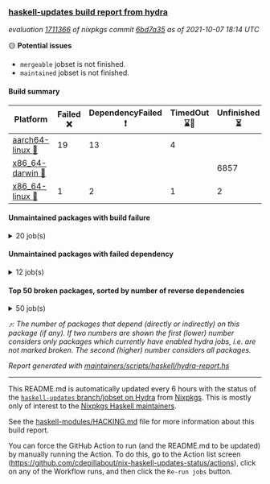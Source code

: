 ### [haskell-updates build report from hydra](https://hydra.nixos.org/jobset/nixpkgs/haskell-updates)
*evaluation [1711366](https://hydra.nixos.org/eval/1711366) of nixpkgs commit [6bd7a35](https://github.com/NixOS/nixpkgs/commits/6bd7a35f23124c946d046f2bfdf77cfebbbf5f33) as of 2021-10-07 18:14 UTC*

:yellow_circle: **Potential issues**
  * `mergeable` jobset is not finished.
  * `maintained` jobset is not finished.

#### Build summary

 | Platform | Failed :x: | DependencyFailed :heavy_exclamation_mark: | TimedOut :hourglass::no_entry_sign: | Unfinished :hourglass_flowing_sand: | Success :heavy_check_mark: | 
 | --- | --- | --- | --- | --- | --- | 
 | [aarch64-linux :iphone:](https://hydra.nixos.org/eval/1711366?filter=.aarch64-linux) | 19 | 13 | 4 |  | 6868 | 
 | [x86_64-darwin :apple:](https://hydra.nixos.org/eval/1711366?filter=.x86_64-darwin) |  |  |  | 6857 |  | 
 | [x86_64-linux :penguin:](https://hydra.nixos.org/eval/1711366?filter=.x86_64-linux) | 1 | 2 | 1 | 2 | 6943 | 
#### Unmaintained packages with build failure
<details><summary>20 job(s) </summary>

- [ ] [[:iphone::x:]](https://hydra.nixos.org/build/155232856) [[:apple::hourglass_flowing_sand:]](https://hydra.nixos.org/build/155236269) [[:penguin::heavy_check_mark:]](https://hydra.nixos.org/build/155243853) [haskellPackages.libBF](https://hydra.nixos.org/eval/1711366?filter=haskellPackages.libBF)  :arrow_heading_up: 4 | 20
- [ ] [[:iphone::x:]](https://hydra.nixos.org/build/155238730) [[:apple::hourglass_flowing_sand:]](https://hydra.nixos.org/build/155249338) [[:penguin::heavy_check_mark:]](https://hydra.nixos.org/build/155235239) [haskellPackages.ptr-poker](https://hydra.nixos.org/eval/1711366?filter=haskellPackages.ptr-poker)  :arrow_heading_up: 3 | 3
- [ ] [[:iphone::x:]](https://hydra.nixos.org/build/155230815) [[:apple::hourglass_flowing_sand:]](https://hydra.nixos.org/build/155236545) [[:penguin::heavy_check_mark:]](https://hydra.nixos.org/build/155231134) [haskellPackages.quic](https://hydra.nixos.org/eval/1711366?filter=haskellPackages.quic)  :arrow_heading_up: 2 | 2
- [ ] [[:iphone::x:]](https://hydra.nixos.org/build/155243725) [[:apple::hourglass_flowing_sand:]](https://hydra.nixos.org/build/155241539) [[:penguin::heavy_check_mark:]](https://hydra.nixos.org/build/155230662) [haskellPackages.OrderedBits](https://hydra.nixos.org/eval/1711366?filter=haskellPackages.OrderedBits)  :arrow_heading_up: 1 | 36
- [ ] [[:iphone::x:]](https://hydra.nixos.org/build/155237463) [[:apple::hourglass_flowing_sand:]](https://hydra.nixos.org/build/155243481) [[:penguin::heavy_check_mark:]](https://hydra.nixos.org/build/155250521) [haskellPackages.type-natural](https://hydra.nixos.org/eval/1711366?filter=haskellPackages.type-natural)  :arrow_heading_up: 1 | 4
- [ ] [[:iphone::x:]](https://hydra.nixos.org/build/155241261) [[:apple::hourglass_flowing_sand:]](https://hydra.nixos.org/build/155230119) [[:penguin::heavy_check_mark:]](https://hydra.nixos.org/build/155238846) [haskellPackages.long-double](https://hydra.nixos.org/eval/1711366?filter=haskellPackages.long-double)  :arrow_heading_up: 1 | 2
- [ ] [[:iphone::x:]](https://hydra.nixos.org/build/155248867) [[:apple::hourglass_flowing_sand:]](https://hydra.nixos.org/build/155241446) [[:penguin::heavy_check_mark:]](https://hydra.nixos.org/build/155230089) [haskellPackages.easytensor](https://hydra.nixos.org/eval/1711366?filter=haskellPackages.easytensor)  :arrow_heading_up: 1 | 1
- [ ] [[:iphone::x:]](https://hydra.nixos.org/build/155231800) [[:apple::hourglass_flowing_sand:]](https://hydra.nixos.org/build/155245526) [[:penguin::heavy_check_mark:]](https://hydra.nixos.org/build/155246060) [haskellPackages.nlopt-haskell](https://hydra.nixos.org/eval/1711366?filter=haskellPackages.nlopt-haskell)  :arrow_heading_up: 1 | 1
- [ ] [[:iphone::x:]](https://hydra.nixos.org/build/155229836) [[:apple::hourglass_flowing_sand:]](https://hydra.nixos.org/build/155234900) [[:penguin::heavy_check_mark:]](https://hydra.nixos.org/build/155238806) [haskellPackages.unicode-properties](https://hydra.nixos.org/eval/1711366?filter=haskellPackages.unicode-properties)  :arrow_heading_up: 1 | 1
- [ ] [[:iphone::x:]](https://hydra.nixos.org/build/155234909) [[:apple::hourglass_flowing_sand:]](https://hydra.nixos.org/build/155244795) [[:penguin::heavy_check_mark:]](https://hydra.nixos.org/build/155242085) [haskellPackages.accelerate-llvm](https://hydra.nixos.org/eval/1711366?filter=haskellPackages.accelerate-llvm)  :arrow_heading_up: 0 | 8
- [ ] [[:iphone::x:]](https://hydra.nixos.org/build/155230769) [[:apple::hourglass_flowing_sand:]](https://hydra.nixos.org/build/155247084) [[:penguin::heavy_check_mark:]](https://hydra.nixos.org/build/155235567) [haskellPackages.freetype2](https://hydra.nixos.org/eval/1711366?filter=haskellPackages.freetype2)  :arrow_heading_up: 0 | 7
- [ ] [[:iphone::x:]](https://hydra.nixos.org/build/155233986) [[:apple::hourglass_flowing_sand:]](https://hydra.nixos.org/build/155247491) [[:penguin::heavy_check_mark:]](https://hydra.nixos.org/build/155240530) [haskellPackages.picosat](https://hydra.nixos.org/eval/1711366?filter=haskellPackages.picosat)  :arrow_heading_up: 0 | 1
- [ ] [[:iphone::x:]](https://hydra.nixos.org/build/155232607) [[:apple::hourglass_flowing_sand:]](https://hydra.nixos.org/build/155246799) [[:penguin::heavy_check_mark:]](https://hydra.nixos.org/build/155242641) [haskellPackages.HsASA](https://hydra.nixos.org/eval/1711366?filter=haskellPackages.HsASA) 
- [ ] [[:iphone::x:]](https://hydra.nixos.org/build/155232986) [[:penguin::heavy_check_mark:]](https://hydra.nixos.org/build/155236392) [haskellPackages.gnome-keyring](https://hydra.nixos.org/eval/1711366?filter=haskellPackages.gnome-keyring) 
- [ ] [[:iphone::x:]](https://hydra.nixos.org/build/155237170) [[:apple::hourglass_flowing_sand:]](https://hydra.nixos.org/build/155231243) [[:penguin::heavy_check_mark:]](https://hydra.nixos.org/build/155236662) [haskellPackages.hora](https://hydra.nixos.org/eval/1711366?filter=haskellPackages.hora) 
- [ ] [[:iphone::x:]](https://hydra.nixos.org/build/155230537) [[:apple::hourglass_flowing_sand:]](https://hydra.nixos.org/build/155235649) [[:penguin::heavy_check_mark:]](https://hydra.nixos.org/build/155249421) [haskellPackages.hq](https://hydra.nixos.org/eval/1711366?filter=haskellPackages.hq) 
- [ ] [[:iphone::x:]](https://hydra.nixos.org/build/155241477) [[:apple::hourglass_flowing_sand:]](https://hydra.nixos.org/build/155235388) [[:penguin::heavy_check_mark:]](https://hydra.nixos.org/build/155247469) [haskellPackages.poker](https://hydra.nixos.org/eval/1711366?filter=haskellPackages.poker) 
- [ ] [[:iphone::heavy_exclamation_mark:]](https://hydra.nixos.org/build/155241996) [[:apple::hourglass_flowing_sand:]](https://hydra.nixos.org/build/155235883) [[:penguin::x:]](https://hydra.nixos.org/build/155240745) [haskellPackages.warp-quic](https://hydra.nixos.org/eval/1711366?filter=haskellPackages.warp-quic) 
- [ ] [[:iphone::x:]](https://hydra.nixos.org/build/155238689) [[:apple::hourglass_flowing_sand:]](https://hydra.nixos.org/build/155236517) [[:penguin::heavy_check_mark:]](https://hydra.nixos.org/build/155241833) [haskellPackages.wiringPi](https://hydra.nixos.org/eval/1711366?filter=haskellPackages.wiringPi) 
- [ ] [[:iphone::x:]](https://hydra.nixos.org/build/155249220) [[:apple::hourglass_flowing_sand:]](https://hydra.nixos.org/build/155239510) [[:penguin::heavy_check_mark:]](https://hydra.nixos.org/build/155230282) [haskellPackages.x86-64bit](https://hydra.nixos.org/eval/1711366?filter=haskellPackages.x86-64bit) 
</details>

#### Unmaintained packages with failed dependency
<details><summary>12 job(s) </summary>

- [ ] [[:iphone::heavy_exclamation_mark:]](https://hydra.nixos.org/build/155244222) [[:apple::hourglass_flowing_sand:]](https://hydra.nixos.org/build/155235380) [[:penguin::heavy_check_mark:]](https://hydra.nixos.org/build/155234164) [haskellPackages.jsonifier](https://hydra.nixos.org/eval/1711366?filter=haskellPackages.jsonifier)  :arrow_heading_up: 2 | 2
- [ ] [[:iphone::heavy_exclamation_mark:]](https://hydra.nixos.org/build/155233053) [[:apple::hourglass_flowing_sand:]](https://hydra.nixos.org/build/155249410) [[:penguin::heavy_exclamation_mark:]](https://hydra.nixos.org/build/155248055) [haskellPackages.hbro](https://hydra.nixos.org/eval/1711366?filter=haskellPackages.hbro)  :arrow_heading_up: 1 | 1
- [ ] [[:iphone::heavy_exclamation_mark:]](https://hydra.nixos.org/build/155238155) [[:apple::hourglass_flowing_sand:]](https://hydra.nixos.org/build/155248013) [[:penguin::heavy_check_mark:]](https://hydra.nixos.org/build/155235123) [haskellPackages.http3](https://hydra.nixos.org/eval/1711366?filter=haskellPackages.http3)  :arrow_heading_up: 1 | 1
- [ ] [[:iphone::heavy_exclamation_mark:]](https://hydra.nixos.org/build/155238640) [[:apple::hourglass_flowing_sand:]](https://hydra.nixos.org/build/155250200) [[:penguin::heavy_check_mark:]](https://hydra.nixos.org/build/155241854) [haskellPackages.opentelemetry-extra](https://hydra.nixos.org/eval/1711366?filter=haskellPackages.opentelemetry-extra)  :arrow_heading_up: 1 | 1
- [ ] [[:iphone::heavy_exclamation_mark:]](https://hydra.nixos.org/build/155239659) [[:apple::hourglass_flowing_sand:]](https://hydra.nixos.org/build/155235066) [[:penguin::heavy_check_mark:]](https://hydra.nixos.org/build/155246165) [haskellPackages.PrimitiveArray](https://hydra.nixos.org/eval/1711366?filter=haskellPackages.PrimitiveArray)  :arrow_heading_up: 0 | 35
- [ ] [[:iphone::heavy_exclamation_mark:]](https://hydra.nixos.org/build/155236371) [[:apple::hourglass_flowing_sand:]](https://hydra.nixos.org/build/155249128) [[:penguin::heavy_check_mark:]](https://hydra.nixos.org/build/155243192) [haskellPackages.sized](https://hydra.nixos.org/eval/1711366?filter=haskellPackages.sized)  :arrow_heading_up: 0 | 2
- [ ] [[:iphone::heavy_exclamation_mark:]](https://hydra.nixos.org/build/155238254) [[:apple::hourglass_flowing_sand:]](https://hydra.nixos.org/build/155243263) [[:penguin::heavy_check_mark:]](https://hydra.nixos.org/build/155242381) [haskellPackages.easytensor-vulkan](https://hydra.nixos.org/eval/1711366?filter=haskellPackages.easytensor-vulkan) 
- [ ] [[:iphone::heavy_exclamation_mark:]](https://hydra.nixos.org/build/155231086) [[:apple::hourglass_flowing_sand:]](https://hydra.nixos.org/build/155241080) [[:penguin::heavy_exclamation_mark:]](https://hydra.nixos.org/build/155242728) [haskellPackages.hbro-contrib](https://hydra.nixos.org/eval/1711366?filter=haskellPackages.hbro-contrib) 
- [ ] [[:iphone::heavy_exclamation_mark:]](https://hydra.nixos.org/build/155239518) [[:apple::hourglass_flowing_sand:]](https://hydra.nixos.org/build/155237588) [[:penguin::heavy_check_mark:]](https://hydra.nixos.org/build/155237801) [haskellPackages.hmatrix-nlopt](https://hydra.nixos.org/eval/1711366?filter=haskellPackages.hmatrix-nlopt) 
- [ ] [[:iphone::heavy_exclamation_mark:]](https://hydra.nixos.org/build/155235905) [[:apple::hourglass_flowing_sand:]](https://hydra.nixos.org/build/155232621) [[:penguin::heavy_check_mark:]](https://hydra.nixos.org/build/155241092) [haskellPackages.opentelemetry-lightstep](https://hydra.nixos.org/eval/1711366?filter=haskellPackages.opentelemetry-lightstep) 
- [ ] [[:iphone::heavy_exclamation_mark:]](https://hydra.nixos.org/build/155244308) [[:apple::hourglass_flowing_sand:]](https://hydra.nixos.org/build/155231371) [[:penguin::heavy_check_mark:]](https://hydra.nixos.org/build/155233504) [haskellPackages.rounded](https://hydra.nixos.org/eval/1711366?filter=haskellPackages.rounded) 
- [ ] [[:iphone::heavy_exclamation_mark:]](https://hydra.nixos.org/build/155250509) [[:apple::hourglass_flowing_sand:]](https://hydra.nixos.org/build/155237442) [[:penguin::heavy_check_mark:]](https://hydra.nixos.org/build/155236489) [haskellPackages.unicode-names](https://hydra.nixos.org/eval/1711366?filter=haskellPackages.unicode-names) 
</details>

#### Top 50 broken packages, sorted by number of reverse dependencies
<details><summary>50 job(s) </summary>

[gogol-core](https://packdeps.haskellers.com/reverse/gogol-core) :arrow_heading_up: 182  
[haskell98](https://packdeps.haskellers.com/reverse/haskell98) :arrow_heading_up: 153  
[enumerator](https://packdeps.haskellers.com/reverse/enumerator) :arrow_heading_up: 56  
[derive](https://packdeps.haskellers.com/reverse/derive) :arrow_heading_up: 48  
[contiguous](https://packdeps.haskellers.com/reverse/contiguous) :arrow_heading_up: 45  
[MonadCatchIO-transformers](https://packdeps.haskellers.com/reverse/MonadCatchIO-transformers) :arrow_heading_up: 41  
[parseargs](https://packdeps.haskellers.com/reverse/parseargs) :arrow_heading_up: 41  
[bytesmith](https://packdeps.haskellers.com/reverse/bytesmith) :arrow_heading_up: 35  
[data-lens](https://packdeps.haskellers.com/reverse/data-lens) :arrow_heading_up: 34  
[distributed-process](https://packdeps.haskellers.com/reverse/distributed-process) :arrow_heading_up: 30  
[iteratee](https://packdeps.haskellers.com/reverse/iteratee) :arrow_heading_up: 29  
[jmacro](https://packdeps.haskellers.com/reverse/jmacro) :arrow_heading_up: 29  
[ip](https://packdeps.haskellers.com/reverse/ip) :arrow_heading_up: 26  
[either-unwrap](https://packdeps.haskellers.com/reverse/either-unwrap) :arrow_heading_up: 25  
[HList](https://packdeps.haskellers.com/reverse/HList) :arrow_heading_up: 23  
[SciBaseTypes](https://packdeps.haskellers.com/reverse/SciBaseTypes) :arrow_heading_up: 22  
[haskelldb](https://packdeps.haskellers.com/reverse/haskelldb) :arrow_heading_up: 22  
[hsc3](https://packdeps.haskellers.com/reverse/hsc3) :arrow_heading_up: 22  
[wxdirect](https://packdeps.haskellers.com/reverse/wxdirect) :arrow_heading_up: 22  
[BiobaseTypes](https://packdeps.haskellers.com/reverse/BiobaseTypes) :arrow_heading_up: 21  
[wxc](https://packdeps.haskellers.com/reverse/wxc) :arrow_heading_up: 21  
[biocore](https://packdeps.haskellers.com/reverse/biocore) :arrow_heading_up: 20  
[secp256k1-haskell](https://packdeps.haskellers.com/reverse/secp256k1-haskell) :arrow_heading_up: 20  
[wxcore](https://packdeps.haskellers.com/reverse/wxcore) :arrow_heading_up: 20  
[attoparsec-enumerator](https://packdeps.haskellers.com/reverse/attoparsec-enumerator) :arrow_heading_up: 19  
[bytestring-show](https://packdeps.haskellers.com/reverse/bytestring-show) :arrow_heading_up: 19  
[bytestring-trie](https://packdeps.haskellers.com/reverse/bytestring-trie) :arrow_heading_up: 19  
[numhask](https://packdeps.haskellers.com/reverse/numhask) :arrow_heading_up: 19  
[polysemy-plugin](https://packdeps.haskellers.com/reverse/polysemy-plugin) :arrow_heading_up: 19  
[wx](https://packdeps.haskellers.com/reverse/wx) :arrow_heading_up: 19  
[BiobaseENA](https://packdeps.haskellers.com/reverse/BiobaseENA) :arrow_heading_up: 18  
[asn1-data](https://packdeps.haskellers.com/reverse/asn1-data) :arrow_heading_up: 18  
[dbus-core](https://packdeps.haskellers.com/reverse/dbus-core) :arrow_heading_up: 18  
[gtksourceview2](https://packdeps.haskellers.com/reverse/gtksourceview2) :arrow_heading_up: 18  
[BiobaseXNA](https://packdeps.haskellers.com/reverse/BiobaseXNA) :arrow_heading_up: 17  
[HGamer3D-Data](https://packdeps.haskellers.com/reverse/HGamer3D-Data) :arrow_heading_up: 17  
[certificate](https://packdeps.haskellers.com/reverse/certificate) :arrow_heading_up: 17  
[dbus-client](https://packdeps.haskellers.com/reverse/dbus-client) :arrow_heading_up: 17  
[gconf](https://packdeps.haskellers.com/reverse/gconf) :arrow_heading_up: 17  
[gtk-serialized-event](https://packdeps.haskellers.com/reverse/gtk-serialized-event) :arrow_heading_up: 17  
[uuid-orphans](https://packdeps.haskellers.com/reverse/uuid-orphans) :arrow_heading_up: 17  
[cuda](https://packdeps.haskellers.com/reverse/cuda) :arrow_heading_up: 16  
[happstack-jmacro](https://packdeps.haskellers.com/reverse/happstack-jmacro) :arrow_heading_up: 16  
[manatee-core](https://packdeps.haskellers.com/reverse/manatee-core) :arrow_heading_up: 16  
[monads-fd](https://packdeps.haskellers.com/reverse/monads-fd) :arrow_heading_up: 16  
[murmur3](https://packdeps.haskellers.com/reverse/murmur3) :arrow_heading_up: 16  
[tls-extra](https://packdeps.haskellers.com/reverse/tls-extra) :arrow_heading_up: 16  
[ADPfusion](https://packdeps.haskellers.com/reverse/ADPfusion) :arrow_heading_up: 15  
[MaybeT](https://packdeps.haskellers.com/reverse/MaybeT) :arrow_heading_up: 15  
[blaze-builder-enumerator](https://packdeps.haskellers.com/reverse/blaze-builder-enumerator) :arrow_heading_up: 15  
</details>


*:arrow_heading_up:: The number of packages that depend (directly or indirectly) on this package (if any). If two numbers are shown the first (lower) number considers only packages which currently have enabled hydra jobs, i.e. are not marked broken. The second (higher) number considers all packages.*

*Report generated with [maintainers/scripts/haskell/hydra-report.hs](https://github.com/NixOS/nixpkgs/blob/haskell-updates/maintainers/scripts/haskell/hydra-report.sh)*


----------------------------------------------------------------------

This README.md is automatically updated every 6 hours with the status of the
[`haskell-updates` branch/jobset on Hydra](https://hydra.nixos.org/jobset/nixpkgs/haskell-updates)
from [Nixpkgs](https://github.com/NixOS/nixpkgs).  This is mostly only of
interest to the [Nixpkgs Haskell maintainers](https://github.com/orgs/NixOS/teams/haskell).

See the
[haskell-modules/HACKING.md](https://github.com/NixOS/nixpkgs/blob/haskell-updates/pkgs/development/haskell-modules/HACKING.md)
file for more information about this build report.

You can force the GitHub Action to run (and the README.md to be updated) by
manually running the Action.  To do this, go to the Action list screen
(https://github.com/cdepillabout/nix-haskell-updates-status/actions),
click on any of the Workflow runs, and then click the `Re-run jobs` button.
